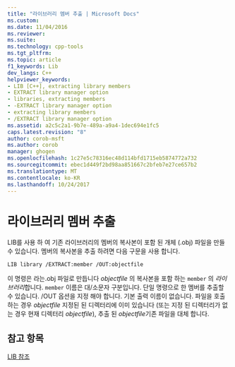 ```yaml
---
title: "라이브러리 멤버 추출 | Microsoft Docs"
ms.custom: 
ms.date: 11/04/2016
ms.reviewer: 
ms.suite: 
ms.technology: cpp-tools
ms.tgt_pltfrm: 
ms.topic: article
f1_keywords: Lib
dev_langs: C++
helpviewer_keywords:
- LIB [C++], extracting library members
- EXTRACT library manager option
- libraries, extracting members
- -EXTRACT library manager option
- extracting library members
- /EXTRACT library manager option
ms.assetid: a2c5c2a1-9b7e-489a-a9a4-1dec694e1fc5
caps.latest.revision: "8"
author: corob-msft
ms.author: corob
manager: ghogen
ms.openlocfilehash: 1c27e5c78316ec48d114bfd1715eb5874772a732
ms.sourcegitcommit: ebec1d449f2bd98aa851667c2bfeb7e27ce657b2
ms.translationtype: MT
ms.contentlocale: ko-KR
ms.lasthandoff: 10/24/2017
---
```

# <a name="extracting-a-library-member"></a>라이브러리 멤버 추출
LIB를 사용 하 여 기존 라이브러리의 멤버의 복사본이 포함 된 개체 (.obj) 파일을 만들 수 있습니다. 멤버의 복사본을 추출 하려면 다음 구문을 사용 합니다.  
  
```  
LIB library /EXTRACT:member /OUT:objectfile  
```  
  
 이 명령은 라는.obj 파일로 만듭니다 *objectfile* 의 복사본을 포함 하는 `member` 의 *라이브러리*합니다. `member` 이름은 대/소문자 구분입니다. 단일 명령으로 한 멤버를 추출할 수 있습니다. /OUT 옵션을 지정 해야 합니다. 기본 출력 이름이 없습니다. 파일을 호출 하는 경우 *objectfile* 지정된 된 디렉터리에 이미 있습니다 (또는 지정 된 디렉터리가 없는 경우 현재 디렉터리 *objectfile*), 추출 된 *objectfile*기존 파일을 대체 합니다.  
  
## <a name="see-also"></a>참고 항목  
 [LIB 참조](../../build/reference/lib-reference.md)